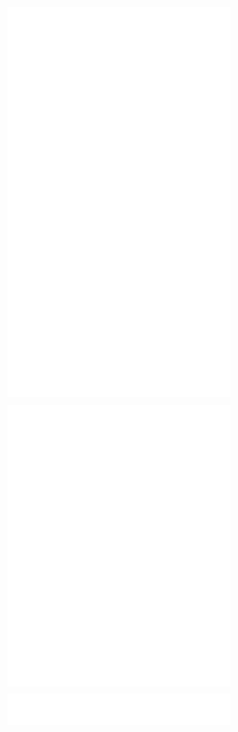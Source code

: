 <img src="github-metrics.svg" alt="GitHub Metrics" width="400" style="vertical-align: top;"/> <img src="metrics.plugin.languages.indepth.svg" alt="In-depth Languages" width="400" style="vertical-align: top;"/>

<img src="iso_calender.svg" alt="ISO Calendar" width="400" style="vertical-align: top;"/><img src="metrics.plugin.activity.svg" alt="Plugin Activity" width="400" style="vertical-align: top;"/>

<img src="contributions.svg" alt="Contributions" width="400" style="vertical-align: top;"/> 
